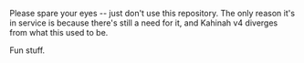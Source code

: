 Please spare your eyes -- just don't use this repository. The only reason it's in service is because there's still a need for it, and Kahinah v4 diverges from what this used to be.

Fun stuff.
